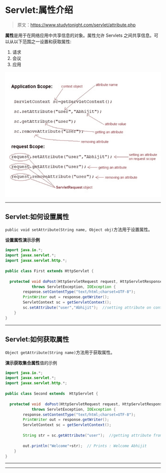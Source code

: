 # Servlet:属性介绍

> 原文：<https://www.studytonight.com/servlet/attribute.php>

**属性**是用于在网络应用中共享信息的对象。属性允许 Servlets 之间共享信息。可以从以下范围之一设置和获取属性:

1.  请求
2.  会议
3.  应用

![setting and getting an attribute](img/b92d5ea9580460767f8634354166a1f3.png)

* * *

## Servlet:如何设置属性

`public void setAttribute(String name, Object obj)`方法用于设置属性。

**设置属性演示示例**

```java
import java.io.*;
import javax.servlet.*;
import javax.servlet.http.*;

public class First extends HttpServlet {

  protected void doPost(HttpServletRequest request, HttpServletResponse response)
            throws ServletException, IOException {
        response.setContentType("text/html;charset=UTF-8");
        PrintWriter out = response.getWriter();
        ServletContext sc = getServletContext();
        sc.setAttribute("user","Abhijit");	//setting attribute on context scope
    }
}
```

* * *

## Servlet:如何获取属性

`Object getAttribute(String name)`方法用于获取属性。

**演示获取集合属性**值的示例

```java
import java.io.*;
import javax.servlet.*;
import javax.servlet.http.*;

public class Second extends  HttpServlet {

  protected void  doPost(HttpServletRequest request, HttpServletResponse response)
            throws ServletException, IOException {
        response.setContentType("text/html;charset=UTF-8");
        PrintWriter out = response.getWriter();
        ServletContext sc = getServletContext();

        String str = sc.getAttribute("user");  //getting attribute from context scope

        out.println("Welcome"+str);  // Prints : Welcome Abhijit   
    }
}
```

* * *

* * *